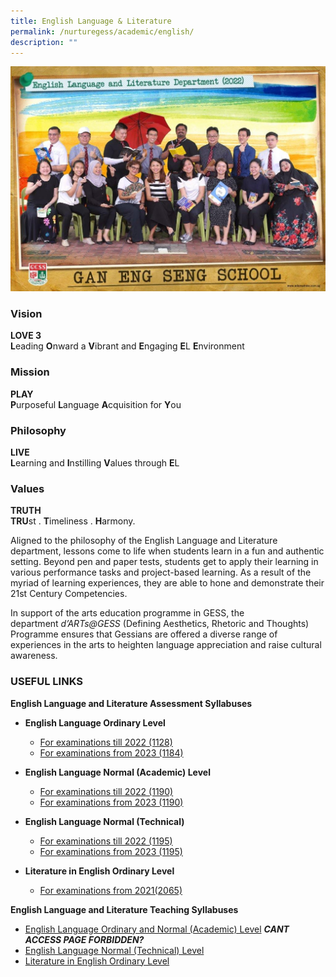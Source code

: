 ```yaml
---
title: English Language & Literature
permalink: /nurturegess/academic/english/
description: ""
---
```

![](/images/english%20language%20and%20literature%20department%20i.jpg)

### Vision

**LOVE 3**  
**L**eading **O**nward a **V**ibrant and **E**ngaging **E**L **E**nvironment

### Mission

**PLAY**  
**P**urposeful **L**anguage **A**cquisition for **Y**ou

### Philosophy

**LIVE**  
**L**earning and **I**nstilling **V**alues through **E**L

### Values

**TRUTH**  
**TRU**st . **T**imeliness . **H**armony.

Aligned to the philosophy of the English Language and Literature department, lessons come to life when students learn in a fun and authentic setting. Beyond pen and paper tests, students get to apply their learning in various performance tasks and project-based learning. As a result of the myriad of learning experiences, they are able to hone and demonstrate their 21st Century Competencies.

In support of the arts education programme in GESS, the department _d’ARTs@GESS_ (Defining Aesthetics, Rhetoric and Thoughts) Programme ensures that Gessians are offered a diverse range of experiences in the arts to heighten language appreciation and raise cultural awareness.

### USEFUL LINKS

**English Language and Literature Assessment Syllabuses**

*   **English Language Ordinary Level**
    *   [For examinations till 2022 (1128)](https://www.seab.gov.sg/content/syllabus/olevel/2018Syllabus/1128_2018.pdf) 
    *   [For examinations from 2023 (1184)](https://www.seab.gov.sg/docs/default-source/national-examinations/syllabus/olevel/2023syllabus/1184_y23_sy.pdf)

*   **English Language Normal (Academic) Level**
    *   [For examinations till 2022 (1190)](https://www.seab.gov.sg/content/syllabus/nlevel/2018Syllabus/1190_2018.pdf)
    *   [For examinations from 2023 (1190)](https://www.seab.gov.sg/docs/default-source/national-examinations/syllabus/nlevel/2023syllabus/1190_y23_sy.pdf)

*   **English Language Normal (Technical)**
    *   [For examinations till 2022 (1195)](https://www.seab.gov.sg/content/syllabus/nlevel/2018Syllabus/1195_2018.pdf)
    *   [For examinations from 2023 (1195)](https://www.seab.gov.sg/docs/default-source/national-examinations/syllabus/nlevel/2023syllabus/1195_y23_sy.pdf)

*   **Literature in English Ordinary Level**
    *   [For examinations from 2021(2065)](https://www.seab.gov.sg/docs/default-source/national-examinations/syllabus/olevel/2021syllabus/2065_y21_sy.pdf)

**English Language and Literature Teaching Syllabuses**

*   [English Language Ordinary and Normal (Academic) Level](https://ganengsengsch.moe.edu.sg/nurturegess/academic/english/o%09https:/www.moe.gov.sg/-/media/files/secondary/syllabuses/eng/sec_exp-na_els-2020_syllabus-(1).pdf) ***CANT ACCESS PAGE FORBIDDEN?***
*   [English Language Normal (Technical) Level](https://www.moe.gov.sg/-/media/files/secondary/syllabuses-nt/eng/felnt_els-2020_syllabus.pdf?la=en&hash=283F97E95137AB1E3D920142CF4580EFBAA63EBF)
*   [Literature in English Ordinary Level](https://www.moe.gov.sg/-/media/files/secondary/syllabuses/eng/2019literatureinenglishsyllabusloweranduppersecondary.pdf?la=en&hash=C5756A2A2E90E1391931ABD4AD445081A5DBFE5B)